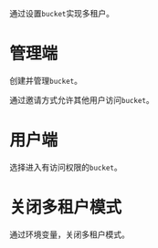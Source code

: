 通过设置`bucket`实现多租户。

# 管理端

创建并管理`bucket`。

通过邀请方式允许其他用户访问`bucket`。

# 用户端

选择进入有访问权限的`bucket`。

# 关闭多租户模式

通过环境变量，关闭多租户模式。
